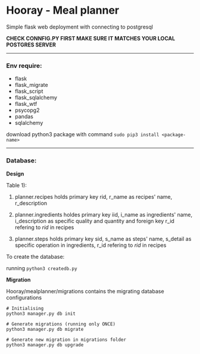 # Hooray - Meal planner

Simple flask web deployment with connecting to postgresql

**CHECK CONNFIG.PY FIRST MAKE SURE IT MATCHES YOUR LOCAL POSTGRES SERVER**

------

### Env require:

* flask
* flask_migrate
* flask_script
* flask_sqlalchemy
* flask_wtf
* psycopg2
* pandas
* sqlalchemy

download python3 package with command `sudo pip3 install <package-name>`

------

### Database:

**Design**

Table 1):
1. planner.recipes holds primary key rid, r\_name as recipes' name, r\_description

2. planner.ingredients holdes primary key iid, i\_name as ingredients' name, i_description as specific quality and quantity and foreign key r\_id refering to *rid* in recipes

3. planner.steps holds primary key sid, s\_name as steps' name, s\_detail as specific operation in ingredients, r\_id refering to *rid* in recipes


To create the database:

running `python3 createdb.py`


**Migration**

Hooray/mealplanner/migrations contains the migrating database configurations

```python3
# Initialising
python3 manager.py db init

# Generate migrations (running only ONCE)
python3 manager.py db migrate

# Generate new migration in migrations folder
python3 manager.py db upgrade
```
